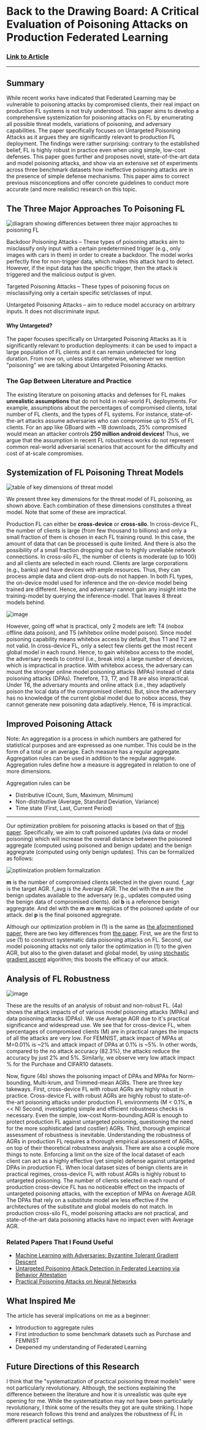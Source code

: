 # Back to the Drawing Board: A Critical Evaluation of Poisoning Attacks on Production Federated Learning
### [Link to Article](https://github.com/wangfra27/HIL-Computer-Simulation-of-Intelligent-Cybersecurity/blob/main/Summer%20Research%202022/Conference%20Papers/IEEE%202022/Back%20to%20the%20Drawing%20Board%20A%20Critical%20Evaluation%20of%20Poisoning%20Attacks%20on%20Federated%20Learning%20.pdf)
---
## Summary
While recent works have indicated that Federated Learning may be vulnerable to poisoning attacks by compromised clients, their real impact on production FL systems is not truly understood. This paper aims to develop a comprehensive systemization for poisoning attacks on FL by enumerating all possible threat models, variations of poisoning, and adversary capabilities. The paper specifically focuses on Untargeted Poisoning Attacks as it argues they are significantly relevant to production FL deployment. The findings were rather surprising: contrary to the established belief, FL is highly robust in practice even when using simple, low-cost defenses. This paper goes further and proposes novel, state-of-the-art data and model poisoning attacks, and show via an extensive set of experiments across three benchmark datasets how ineffective poisoning attacks are in the presence of simple defense mechanisms. This paper aims to correct previous misconceptions and offer concrete guidelines to conduct more accurate (and more realistic) research on this topic. 

## The Three Major Approaches To Poisoning FL
![diagram showing differences between three major approaches to poisoning FL](https://user-images.githubusercontent.com/52840861/175426193-d307b31d-371e-41de-9f43-978b0db01551.png)

Backdoor Poisoning Attacks – These types of poisoning attacks aim to misclassify only input with a certain predetermined trigger (e.g., only images with cars in them) in order to create a backdoor. The model works perfectly fine for non-trigger data, which makes this attack hard to detect. However, if the input data has the specific trigger, then the attack is triggered and the malicious output is given.

Targeted Poisoning Attacks – These types of poisoning focus on misclassifying only a certain specific set/classes of input.

Untargeted Poisoning Attacks – aim to reduce model accuracy on arbitrary inputs. It does not discriminate input.  

#### Why Untargeted?
The paper focuses specifically on Untargeted Poisoning Attacks as it is significantly relevant to production deployments: it can be used to impact a large population of FL clients and it can remain undetected for long duration. From now on, unless states otherwise, whenever we mention "poisoning" we are talking about Untargeted Poisoning Attacks.

### The Gap Between Literature and Practice
The existing literature on poisoning attacks and defenses for FL makes __unrealistic assumptions__  that do not hold in real-world FL deployments. For example, assumptions about the percentages of compromised clients, total number of FL clients, and the types of FL systems. For instance, state-of-the-art attacks assume adversaries who can compromise up to 25% of FL clients. For an app like GBoard with ~1B downloads, 25% compromised would mean an attacker controls __250 million android devices!__ Thus, we argue that the assumption in recent FL robustness works do not represent common real-world adversarial scenarios that account for the difficulty and cost of at-scale compromises.

## Systemization of FL Poisoning Threat Models

![table of key dimensions of threat model](https://user-images.githubusercontent.com/52840861/175435451-4b8e923d-af0a-49a5-8bfc-e6c543c1798f.png)

We present three key dimensions for the threat model of FL poisoning, as shown above. Each combination of these dimensions constitutes a threat model. Note that some of these are impractical. 

Production FL can either be **cross-device** or **cross-silo**. In cross-device FL, the number of clients is large (from few thousand to billions) and only a small fraction of them is chosen in each FL training round. In this case, the amount of data that can be processed is quite limited. And there is also the possibility of a small fraction dropping out due to highly unreliable network connections. In cross-silo FL, the number of clients is moderate (up to 100) and all clients are selected in each round. Clients are large corporations (e.g., banks) and have devices with ample resources. Thus, they can process ample data and client drop-outs do not happen. In both FL types, the on-device model used for inference and the on-device model being trained are different. Hence, and adversary cannot gain any insight into the training-model by querying the inference-model. That leaves 8 threat models behind. 

![image](https://user-images.githubusercontent.com/52840861/175441335-a0efbc41-31f3-4bc0-a331-c12a04d514ad.png)

However, going off what is practical, only 2 models are left: T4 (nobox offline data poison), and T5 (whitebox online model poison). Since model poisoning capability means whitebox access by default, thus T1 and T2 are not valid. In cross-device FL, only a select few clients get the most recent global model in each round. Hence, to gain whitebox access to the model, the adversary needs to control (i.e., break into) a large number of devices, which is impractical in practice. With whitebox access, the adversary can mount the stronger online model poisoning attacks (MPAs) instead of data poisoning attacks (DPAs). Therefore, T3, T7, and T8 are also impractical. Under T6, the adversary mounts and online attack (i.e., they adaptively poison the local data of the compromised clients). But, since the adversary has no knowledge of the current global model due to nobox access, they cannot generate new poisoning data adaptively. Hence, T6 is impractical.

## Improved Poisoning Attack

Note:
An aggregation is a process in which numbers are gathered for statistical purposes and are expressed as one number. This could be in the form of a total or an average. Each measure has a regular aggregate. Aggregation rules can be used in addition to the regular aggregate. Aggregation rules define how a measure is aggregated in relation to one of more dimensions.

Aggregation rules can be
* Distributive (Count, Sum, Maximum, Minimum)
* Non-distributive (Average, Standard Deviation, Variance)
* Time state (First, Last, Current Period)
___

Our optimization problem for poisoning attacks is based on that of [this paper](https://people.cs.umass.edu/~amir/papers/NDSS21-model-poisoning.pdf). Specifically, we aim to craft poisoned updates (via data or model poisoning) which will increase the overall distance between the poisoned aggregate (computed using poisoned and benign update) and the benign aggregrate (computed using only benign updates). This can be formalized as follows:

![optimization problem formalization](https://user-images.githubusercontent.com/52840861/175459090-203d1a7d-39b1-4ae8-a524-b89faf1178e5.png)

**m** is the number of compromised clients selected in the given round. f_agr is the target AGR. f_avg is the Average AGR. The del with the **n** are the benign updates available to the adversary (e.g., updates computed using the benign data of compromised clients). del **b** is a reference benign aggregrate. And del with the **m** are **m** replicas of the poisoned update of our attack. del **p** is the final poisoned aggregrate.

Although our optimization problem in (1) is the same as [the aformentioned paper](https://people.cs.umass.edu/~amir/papers/NDSS21-model-poisoning.pdf), there are two key differences from [the paper](https://people.cs.umass.edu/~amir/papers/NDSS21-model-poisoning.pdf). First, we are the first to use (1) to construct systematic data poisoning attacks on FL. Second, our model poisoning attacks not only tailor the optimization in (1) to the given AGR, but also to the given dataset and global model, by using [stochastic gradient ascent](https://pastebin.com/DPYaFADk) algorithm; this boosts the efficacy of our attack.  

## Analysis of FL Robustness

![image](https://user-images.githubusercontent.com/52840861/175460960-1ffeafd5-9842-481b-a211-96c9702f73a8.png)

These are the results of an analysis of robust and non-robust FL. (4a) shows the attack impacts of of various model poisoning attacks (MPAs) and data poisoning attacks (DPAs). We use Average AGR due to it's practical significance and widespread use. We see that for cross-device FL, when percentages of compromised clients (M) are in practical ranges the impacts of all the attacks are very low. For FEMNIST, attack impact of MPAs at M=0.01% is ~2% and attack impact of DPAs at 0.1% is ~5%. In other words, compared to the no attack accuracy (82.3%), the attacks reduce the accuracy by just 2% and 5%. Similarly, we observe very low attack impact % for the Purchase and CIFAR10 datasets. 

Now, figure (4b) shows the poisoning impact of DPAs and MPAs for Norm-bounding, Multi-krum, and Trimmed-mean AGRs. There are three key takeways. First, cross-device FL with robust AGRs are highly robust in practice. Cross-device FL with robust AGRs are highly robust to state-of-the-art poisoning attacks under production FL environments (M < 0.1%, **n** << N) Second, investigating simple and efficient robustness checks is necessary. Even the simple, low-cost Norm-bounding AGR is enough to protect production FL against untargeted poisoning, questioning the need for the more sophisticated (and costlier) AGRs. Third, thorough empirical assessment of robustness is inevitable. Understanding the robustness of AGRs in production FL requires a thorough empirical assessment of AGRs, on top of their theoretical robustness analysis. There are also a couple more things to note. Enforcing a limit on the size of the local dataset of each client can act as a highly effective (yet simple) defense against untargeted DPAs in production FL. When local dataset sizes of benign clients are in practical regimes, cross-device FL with robust AGRs is highly robust to untargeted poisoning. The number of clients selected in each round of production cross-device FL has no noticeable effect on the impacts of untargeted poisoning attacks, with the exception of MPAs on Average AGR. The DPAs that rely on a substitute model are less effective if the architectures of the substitute and global models do not match. In production cross-silo FL, model poisoning attacks are not practical, and state-of-the-art data poisoning attacks have no impact even with Average AGR.

### Related Papers That I Found Useful
* [Machine Learning with Adversaries: Byzantine Tolerant Gradient Descent](https://proceedings.neurips.cc/paper/2017/file/f4b9ec30ad9f68f89b29639786cb62ef-Paper.pdf)
* [Untargeted Poisoning Attack Detection in Federated Learning via Behavior Attestation](https://arxiv.org/pdf/2101.10904.pdf)
* [Practical Poisoning Attacks on Neural Networks](https://www.ecva.net/papers/eccv_2020/papers_ECCV/papers/123720137.pdf)

## What Inspired Me

The article has several implications on me as a beginner:
* Introduction to aggregate rules
* First introduction to some benchmark datasets such as Purchase and FEMNIST
* Deepened my understanding of Federated Learning

## Future Directions of this Research

I think that the "systematization of practical poisoning threat models" were not particularly revolutionary. Although, the sections explaining the difference between the literature and how it is unrealistic was quite eye opening for me. While the systematization may not have been particularly revolutionary, I think some of the results they got are quite striking. I hope more research follows this trend and analyzes the robustness of FL in different practical settings.
